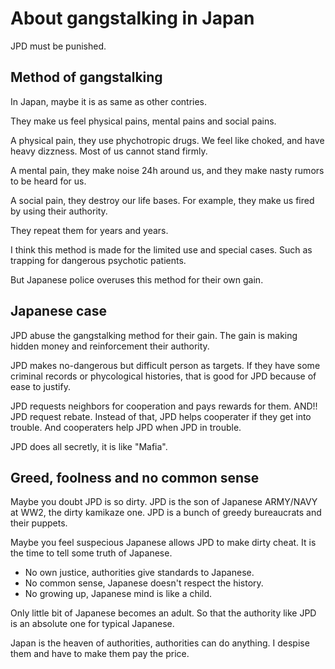 # About gangstalking in Japan

JPD must be punished.

## Method of gangstalking

In Japan, maybe it is as same as other contries.

They make us feel physical pains, mental pains and social pains.

A physical pain, they use phychotropic drugs.
We feel like choked, and have heavy dizzness.
Most of us cannot stand firmly.

A mental pain, they make noise 24h around us,
and they make nasty rumors to be heard for us.

A social pain, they destroy our life bases.
For example, they make us fired by using their authority.

They repeat them for years and years.

I think this method is made for the limited use and special cases.
Such as trapping for dangerous psychotic patients.

But Japanese police overuses this method for their own gain.

## Japanese case

JPD abuse the gangstalking method for their gain.
The gain is making hidden money and  reinforcement their authority.

JPD makes no-dangerous but difficult person as targets.
If they have some criminal records or phycological histories,
that is good for JPD because of ease to justify.

JPD requests neighbors for cooperation and pays rewards for them.
AND!! JPD request rebate. 
Instead of that, JPD helps cooperater if they get into trouble.
And cooperaters help JPD when JPD in trouble.

JPD does all secretly, it is like "Mafia".

## Greed, foolness and no common sense

Maybe you doubt JPD is so dirty.
JPD is the son of Japanese ARMY/NAVY at WW2, the dirty kamikaze one.
JPD is a bunch of greedy bureaucrats and their puppets.

Maybe you feel suspecious Japanese allows JPD to make dirty cheat.
It is the time to tell some truth of Japanese.

- No own justice, authorities give standards to Japanese.
- No common sense, Japanese doesn't respect the history.
- No growing up, Japanese mind is like a child.

Only little bit of Japanese becomes an adult.
So that the authority like JPD is an absolute one for typical Japanese.

Japan is the heaven of authorities, authorities can do anything.
I despise them and have to make them pay the price.